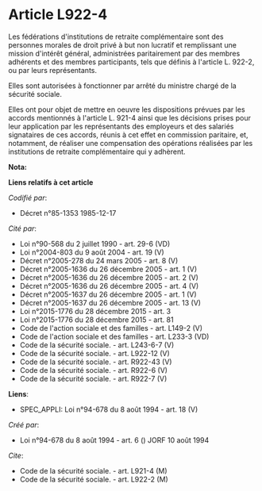 # Article L922-4

Les fédérations d'institutions de retraite complémentaire sont des personnes morales de droit privé à but non lucratif et
remplissant une mission d'intérêt général, administrées paritairement par des membres adhérents et des membres participants,
tels que définis à l'article L. 922-2, ou par leurs représentants.

Elles sont autorisées à fonctionner par arrêté du ministre chargé de la sécurité sociale.

Elles ont pour objet de mettre en oeuvre les dispositions prévues par les accords mentionnés à l'article L. 921-4 ainsi que
les décisions prises pour leur application par les représentants des employeurs et des salariés signataires de ces accords,
réunis à cet effet en commission paritaire, et, notamment, de réaliser une compensation des opérations réalisées par les
institutions de retraite complémentaire qui y adhèrent.

**Nota:**



**Liens relatifs à cet article**

_Codifié par_:

  - Décret n°85-1353 1985-12-17

_Cité par_:

  - Loi n°90-568 du 2 juillet 1990 - art. 29-6 (VD)
  - Loi n°2004-803 du 9 août 2004 - art. 19 (V)
  - Décret n°2005-278 du 24 mars 2005 - art. 8 (V)
  - Décret n°2005-1636 du 26 décembre 2005 - art. 1 (V)
  - Décret n°2005-1636 du 26 décembre 2005 - art. 2 (V)
  - Décret n°2005-1636 du 26 décembre 2005 - art. 4 (V)
  - Décret n°2005-1637 du 26 décembre 2005 - art. 1 (V)
  - Décret n°2005-1637 du 26 décembre 2005 - art. 13 (V)
  - Loi n°2015-1776 du 28 décembre 2015 - art. 3
  - Loi n°2015-1776 du 28 décembre 2015 - art. 81
  - Code de l'action sociale et des familles - art. L149-2 (V)
  - Code de l'action sociale et des familles - art. L233-3 (VD)
  - Code de la sécurité sociale. - art. L243-6-7 (V)
  - Code de la sécurité sociale. - art. L922-12 (V)
  - Code de la sécurité sociale. - art. R922-43 (V)
  - Code de la sécurité sociale. - art. R922-6 (V)
  - Code de la sécurité sociale. - art. R922-7 (V)

**Liens**:

  - SPEC_APPLI: Loi n°94-678 du 8 août 1994 - art. 18 (V)

_Créé par_:

  - Loi n°94-678 du 8 août 1994 - art. 6 () JORF 10 août 1994

_Cite_:

  - Code de la sécurité sociale. - art. L921-4 (M)
  - Code de la sécurité sociale. - art. L922-2 (M)
